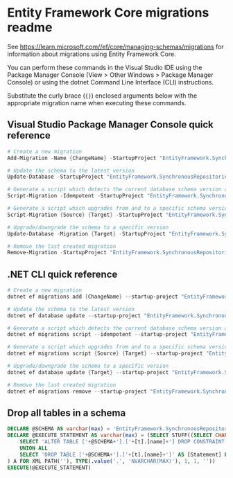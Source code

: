 # Entity Framework Core migrations readme

See <https://learn.microsoft.com//ef/core/managing-schemas/migrations> for information about migrations using Entity Framework Core.

You can perform these commands in the Visual Studio IDE using the Package Manager Console (View > Other Windows > Package Manager Console) or using the dotnet Command Line Interface (CLI) instructions.

Substitute the curly brace (`{}`) enclosed arguments below with the appropriate migration name when executing these commands.

## Visual Studio Package Manager Console quick reference

```powershell
# Create a new migration
Add-Migration -Name {ChangeName} -StartupProject "EntityFramework.SynchronousRepositories.Api" -Project "EntityFramework.SynchronousRepositories.Infrastructure"

# Update the schema to the latest version
Update-Database -StartupProject "EntityFramework.SynchronousRepositories.Api" -Project "EntityFramework.SynchronousRepositories.Infrastructure"

# Generate a script which detects the current database schema version and updates it to the latest
Script-Migration -Idempotent -StartupProject "EntityFramework.SynchronousRepositories.Api" -Project "EntityFramework.SynchronousRepositories.Infrastructure"

# Generate a script which upgrades from and to a specific schema version
Script-Migration {Source} {Target} -StartupProject "EntityFramework.SynchronousRepositories.Api" -Project "EntityFramework.SynchronousRepositories.Infrastructure"

# Upgrade/downgrade the schema to a specific version
Update-Database -Migration {Target} -StartupProject "EntityFramework.SynchronousRepositories.Api" -Project "EntityFramework.SynchronousRepositories.Infrastructure"

# Remove the last created migration
Remove-Migration -StartupProject "EntityFramework.SynchronousRepositories.Api" -Project "EntityFramework.SynchronousRepositories.Infrastructure"
```

## .NET CLI quick reference

```powershell
# Create a new migration
dotnet ef migrations add {ChangeName} --startup-project "EntityFramework.SynchronousRepositories.Api" --project "EntityFramework.SynchronousRepositories.Infrastructure"

# Update the schema to the latest version
dotnet ef database update --startup-project "EntityFramework.SynchronousRepositories.Api" --project "EntityFramework.SynchronousRepositories.Infrastructure"

# Generate a script which detects the current database schema version and updates it to the latest
dotnet ef migrations script --idempotent --startup-project "EntityFramework.SynchronousRepositories.Api" --project "EntityFramework.SynchronousRepositories.Infrastructure"

# Generate a script which upgrades from and to a specific schema version
dotnet ef migrations script {Source} {Target} --startup-project "EntityFramework.SynchronousRepositories.Api" --project "EntityFramework.SynchronousRepositories.Infrastructure"

# Upgrade/downgrade the schema to a specific version
dotnet ef database update {Target} --startup-project "EntityFramework.SynchronousRepositories.Api" --project "EntityFramework.SynchronousRepositories.Infrastructure"

# Remove the last created migration
dotnet ef migrations remove --startup-project "EntityFramework.SynchronousRepositories.Api" --project "EntityFramework.SynchronousRepositories.Infrastructure"
```

## Drop all tables in a schema

```sql
DECLARE @SCHEMA AS varchar(max) = 'EntityFramework.SynchronousRepositories'
DECLARE @EXECUTE_STATEMENT AS varchar(max) = (SELECT STUFF((SELECT CHAR(13) + CHAR(10) + [Statement] FROM (
    SELECT 'ALTER TABLE ['+@SCHEMA+'].['+[t].[name]+'] DROP CONSTRAINT ['+[fk].[name]+']' AS [Statement] FROM [sys].[foreign_keys] AS [fk] INNER JOIN [sys].[tables] AS [t] ON [t].[object_id] = [fk].[parent_object_id] INNER JOIN [sys].[schemas] AS [s] ON [s].[schema_id] = [t].[schema_id] WHERE [s].[name] = @SCHEMA
    UNION ALL
    SELECT 'DROP TABLE ['+@SCHEMA+'].['+[t].[name]+']' AS [Statement] FROM [sys].[tables] AS [t] INNER JOIN [sys].[schemas] AS [s] ON [s].[schema_id] = [t].[schema_id] WHERE [s].[name] = @SCHEMA
) A FOR XML PATH(''), TYPE).value('.', 'NVARCHAR(MAX)'), 1, 1, ''))
EXECUTE(@EXECUTE_STATEMENT)
```
